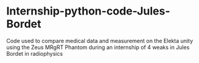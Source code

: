 # Internship-python-code-Jules-Bordet
Code used to compare medical data and measurement on the Elekta unity using the Zeus MRgRT Phantom during an internship of 4 weaks in Jules Bordet in radiophysics
